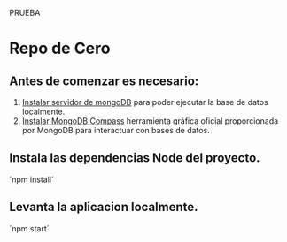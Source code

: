 PRUEBA 
# Repo de Cero

## Antes de comenzar es necesario:

1. [Instalar servidor de mongoDB](https://www.mongodb.com/try/download/community) para poder ejecutar la base de datos localmente.
2. [Instalar MongoDB Compass](https://www.mongodb.com/try/download/compass) herramienta gráfica oficial proporcionada por MongoDB para interactuar con bases de datos.

## Instala las dependencias Node del proyecto.
´npm install´

## Levanta la aplicacion localmente.
´npm start´

